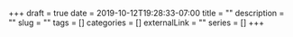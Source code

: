+++ 
draft = true
date = 2019-10-12T19:28:33-07:00
title = ""
description = ""
slug = "" 
tags = []
categories = []
externalLink = ""
series = []
+++
